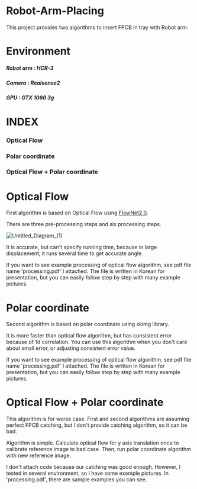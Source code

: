 # Robot-Arm-Placing
This project provides two algorithms to insert FPCB in tray with Robot arm.


# Environment
##### Robot arm : HCR-3
##### Camera : Realsense2
##### GPU : GTX 1060 3g


# INDEX
### Optical Flow
### Polar coordinate
### Optical Flow + Polar coordinate


# Optical Flow

First algorithm is based on Optical Flow using [FlowNet2.0](https://github.com/lmb-freiburg/flownet2-docker).

There are three pre-processing steps and six processing steps.

![Untitled_Diagram_(1)](https://user-images.githubusercontent.com/54461378/87745856-010c8200-c82a-11ea-9b03-6b4bf5c5da06.jpg)

It is accurate, but can't specify running time, because in large displacement, it runs several time to get accurate angle.

If you want to see example processing of optical flow algorithm, see pdf file name 'processing.pdf' I attached. The file is written in Korean for presentation, but you can easily follow step by step with many example pictures.


# Polar coordinate

Second algorithm is based on polar coordinate using skimg library.

It is more faster than optical flow algorithm, but has consistent error because of 1d correlation. You can use this algorithm when you don't care about small error, or adjusting consistent error value.

If you want to see example processing of optical flow algorithm, see pdf file name 'processing.pdf' I attached. The file is written in Korean for presentation, but you can easily follow step by step with many example pictures.


# Optical Flow + Polar coordinate

This algorithm is for worse case. First and second algorithms are assuming perfect FPCB catching, but I don't provide catching algorithm, so it can be bad.

Algorithm is simple. Calculate optical flow for y axis translation once to calibrate reference image to bad case. Then, run polar coordinate algorithm with new reference image.

I don't attach code because our catching was good enough. However, I tested in several environment, so I have some example pictures. In 'processing.pdf', there are sample examples you can see.
